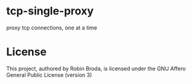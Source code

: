 # tcp-single-proxy

proxy tcp connections, one at a time

# License

This project, authored by Robin Broda, is licensed under the GNU Affero General Public License (version 3)

